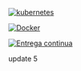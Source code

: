 [![kubernetes](https://github.com/colgatepvh/Curso_CI_6eks/actions/workflows/EKS.yml/badge.svg)](https://github.com/colgatepvh/Curso_CI_6eks/actions/workflows/EKS.yml)

[![Docker](https://github.com/colgatepvh/Curso_CI_6eks/actions/workflows/Docker.yml/badge.svg)](https://github.com/colgatepvh/Curso_CI_6eks/actions/workflows/Docker.yml)

[![Entrega continua](https://github.com/colgatepvh/Curso_CI_6eks/actions/workflows/ECS.yml/badge.svg)](https://github.com/colgatepvh/Curso_CI_6eks/actions/workflows/ECS.yml)

update
5
